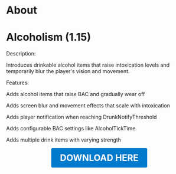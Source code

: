 # About

# Alcoholism (1.15)

Description:

Introduces drinkable alcohol items that raise intoxication levels and temporarily blur the player's vision and movement.

Features:

Adds alcohol items that raise BAC and gradually wear off

Adds screen blur and movement effects that scale with intoxication

Adds player notification when reaching DrunkNotifyThreshold

Adds configurable BAC settings like AlcoholTickTime

Adds multiple drink items with varying strength

<p align="center"><a href="https://github.com/LiliaFramework/Modules/raw/refs/heads/gh-pages/alcoholism.zip" style="display:inline-block;padding:12px 24px;font-size:1.5rem;font-weight:bold;text-decoration:none;color:#fff;background-color:#007acc;border-radius:4px;">DOWNLOAD HERE</a></p>